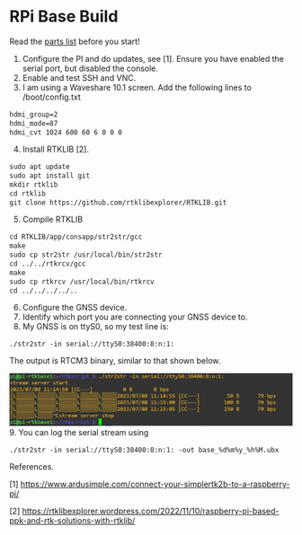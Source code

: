 # RPi Base Build

Read the [parts list](parts.md) before you start! 

1. Configure the PI and do updates, see [1]. Ensure you have enabled the serial port, but disabled the console.
2. Enable and test SSH and VNC.
3. I am using a Waveshare 10.1 screen. Add the following lines to /boot/config.txt

```
hdmi_group=2
hdmi_mode=87
hdmi_cvt 1024 600 60 6 0 0 0
```
4. Install RTKLIB [2].
```
sudo apt update
sudo apt install git
mkdir rtklib
cd rtklib
git clone https://github.com/rtklibexplorer/RTKLIB.git
```
5. Compile RTKLIB
```
cd RTKLIB/app/consapp/str2str/gcc
make
sudo cp str2str /usr/local/bin/str2str
cd ../../rtkrcv/gcc
make
sudo cp rtkrcv /usr/local/bin/rtkrcv
cd ../../../../..
```
6. Configure the GNSS device.
7. Identify which port you are connecting your GNSS device to.
8. My GNSS is on ttyS0, so my test line is:
```
./str2str -in serial://ttyS0:38400:8:n:1:
```
The output is RTCM3 binary, similar to that shown below.

![](RTKB1.PNG)
9. You can log the serial stream using
```
./str2str -in serial://ttyS0:38400:8:n:1: -out base_%d%m%y_%h%M.ubx
```



References.

[1] https://www.ardusimple.com/connect-your-simplertk2b-to-a-raspberry-pi/

[2] https://rtklibexplorer.wordpress.com/2022/11/10/raspberry-pi-based-ppk-and-rtk-solutions-with-rtklib/
